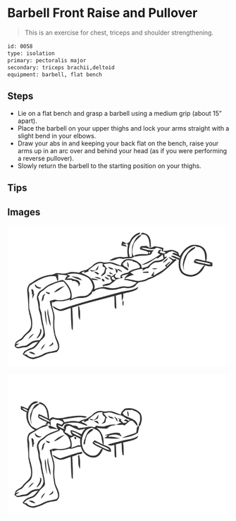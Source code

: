 # Barbell Front Raise and Pullover

> This is an exercise for chest, triceps and shoulder strengthening.

``` 
id: 0058 
type: isolation 
primary: pectoralis major 
secondary: triceps brachii,deltoid 
equipment: barbell, flat bench 
``` 


## Steps


 - Lie on a flat bench and grasp a barbell using a medium grip (about 15” apart).
 - Place the barbell on your upper thighs and lock your arms straight with a slight bend in your elbows.
 - Draw your abs in and keeping your back flat on the bench, raise your arms up in an arc over and behind your head (as if you were performing a reverse pullover).
 - Slowly return the barbell to the starting position on your thighs.

## Tips



## Images

![](./../svg/0058-relaxation.svg "")

![](./../svg/0058-tension.svg "")

